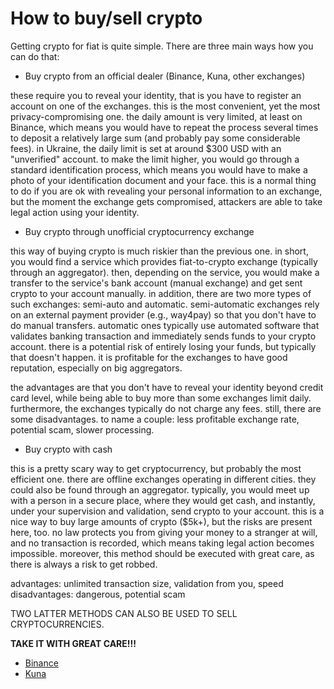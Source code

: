 # How to buy/sell crypto

Getting crypto for fiat is quite simple. There are three main ways how you can do that:

* Buy crypto from an official dealer (Binance, Kuna, other exchanges)

these require you to reveal your identity, that is you have to register an
account on one of the exchanges. this is the most convenient, yet the most
privacy-compromising one. the daily amount is very limited, at least on Binance,
which means you would have to repeat the process several times to deposit a
relatively large sum (and
probably pay some considerable fees). in Ukraine, the daily limit is set at around
$300 USD with
an "unverified" account. to make the limit higher, you would go through a standard
identification process, which means you would have to make a photo of your
identification document and your face. this is a normal thing to do if you
are ok with revealing your personal information to an exchange, but the moment the
exchange gets compromised, attackers are able to take legal action using
your identity.

* Buy crypto through unofficial cryptocurrency exchange

this way of buying crypto is much riskier than the previous one. in short,
you would find a service which provides fiat-to-crypto exchange (typically through
an aggregator). then, depending on the service, you would make a transfer to the
service's bank account (manual exchange) and get sent crypto to your account manually.
in addition, there are two more types of such exchanges: semi-auto and automatic.
semi-automatic exchanges rely on an external payment provider (e.g., way4pay) so that
you don't have to do manual transfers. automatic ones typically use automated software
that validates banking transaction and immediately sends funds to your crypto account.
there is a potential risk of entirely losing your funds, but typically that doesn't
happen. it is profitable for the exchanges to have good reputation, especially on
big aggregators.

the advantages are that you don't have to reveal your identity beyond
credit card level, while being able to buy more than some exchanges limit daily.
furthermore, the exchanges typically do not charge any fees.
still, there are some disadvantages. to name a couple: less profitable exchange rate,
potential scam, slower processing.

* Buy crypto with cash

this is a pretty scary way to get cryptocurrency, but probably the most efficient one.
there are offline exchanges operating in different cities. they could also be found
through an aggregator. typically, you would meet up with a person in a secure place,
where they would get cash, and instantly, under your supervision and validation, send
crypto to your account. this is a nice way to buy large amounts of crypto ($5k+), but
the risks are present here, too. no law protects you from giving your money to a stranger
at will, and no transaction is recorded, which means taking legal action becomes impossible.
moreover, this method should be executed with great care, as there is always a risk
to get robbed.

advantages: unlimited transaction size, validation from you, speed
disadvantages: dangerous, potential scam

TWO LATTER METHODS CAN ALSO BE USED TO SELL CRYPTOCURRENCIES.

**TAKE IT WITH GREAT CARE!!!**

- [Binance](http://binance.com)
- [Kuna](http://kuna.io)
